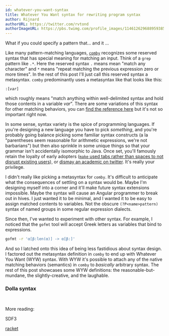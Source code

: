 ```yaml
---
id: whatever-you-want-syntax
title: Whatever You Want syntax for rewriting program syntax
author: Rijnard
authorURL: https://twitter.com/rvtond
authorImageURL: https://pbs.twimg.com/profile_images/1146126296889593858/jM_N3HPx_400x400.png
---
```


<style>
table td {
   padding: 0px;
   border: none;
}
table tr {
   padding: 0px;
   border: none;
}
</style>

What if you could specify a pattern that... and it ...


Like many pattern-matching languages,
[`comby`](https://github.com/comby-tools/comby) recognizes some reserved syntax
that has special meaning for matching an input. Think of a `grep` pattern like
`.*`. Here the reserved syntax `.` means mean "match any character" and `*`
means "repeat matching the previous expression zero or more times". In the rest
of this post I'll just call this reserved syntax a metasyntax. `comby`
predominantly uses a metasyntax like that looks like this:

`:[`_`var`_`]`

which roughly means "match anything within well-delimited syntax and hold those
contents in a variable _var_". There are some variations of this syntax for
other matching behaviors, you can [find the reference
here](https://comby.dev/docs/cheat-sheet) but it's not so important right now.

In some sense, syntax variety is the spice of programming languages. If you're
designing a new language you have to pick _something_, and you're probably going
balance picking some familiar syntax constructs (a la "parentheses seem
reasonable for arithmetic expressions, we're not barbarians") but then also
sprinkle in some unique things so that your grammar isn't accidentally
isomorphic to Java. Once set, you'll famously retain the loyalty of early
adopters ([`make` used tabs rather than spaces to not disrupt existing
users](https://beebo.org/haycorn/2015-04-20_tabs-and-makefiles.html)), or
[dismay an academic on twitter](https://twitter.com/ShriramKMurthi/status/1359543291587551239). It's
really your privilege.

I didn't really like picking a metasyntax for `comby`. It's difficult to
anticipate what the consequences of settling on a syntax would be. Maybe I'm
designing myself into a corner and it'll make future syntax extensions
impossible. Maybe the syntax will cause an Angular programmer to break out in
hives. I just wanted it to be minimal, and I wanted it to be easy to assign
matched contents to variables. Not the obscure `(?P<name>pattern)` syntax of
named groups in some regular expression dialects.

Since then, I've wanted to experiment with other syntax. For example, I noticed
that the `gofmt` tool will accept Greek letters as variables that bind to
expressions.

```bash
gofmt -r 'α[β:len(α)] -> α[β:]'
```

And so I latched onto this idea of being less fastidious about syntax design. I
factored out the metasyntax definition in `comby` to end up with Whatever You
Want (WYW) syntax. With WYW it's possible to attach any of the native matching
behaviors (semantics) in `comby` to _basically_ arbitrary syntax. The rest of
this post showcases some WYW definitions: the reasonable-but-mundane, the
slightly-creative, and the laughable.


### Dolla syntax

```

```

###




##

More reading:


SDF3

[racket](https://docs.racket-lang.org/guide/pattern-macros.html)
